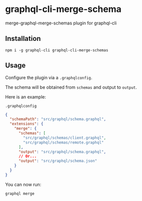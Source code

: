 # graphql-cli-merge-schema

merge-graphql-merge-schemas plugin for graphql-cli

## Installation

```
npm i -g graphql-cli graphql-cli-merge-schemas
```

## Usage

Configure the plugin via a `.graphqlconfig`.

The schema will be obtained from `schemas` and output to `output`.

Here is an example:

`.graphqlconfig`

```json
{
  "schemaPath": "src/graphql/schema.graphql",
  "extensions": {
    "merge": {
      "schemas": [
        "src/graphql/schemas/client.graphql",
        "src/graphql/schemas/remote.graphql"
      ],
      "output": "src/graphql/schema.graphql",
      // Or...
      "output": "src/graphql/schema.json"
    }
  }
}
```

You can now run:

```
graphql merge
```
